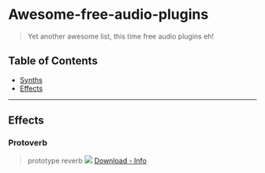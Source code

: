 # Awesome-free-audio-plugins
> Yet another awesome list, this time free audio plugins eh!

## Table of Contents
- [Synths](synths.md)
- [Effects](#Effects)

---
## Effects
### Protoverb
> prototype reverb
[![](https://u-he.com/products/protoverb/assets/images/uhe-protoverb-screenshot-fullui-1150x1033.jpg)](https://u-he.com/products/protoverb/)
> [Download - Info](https://u-he.com/products/protoverb/)
